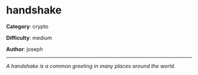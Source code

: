 handshake
============

**Category**: crypto

**Difficulty**: medium

**Author**: joseph

---

_A handshake is a common greeting in many places around the world._

